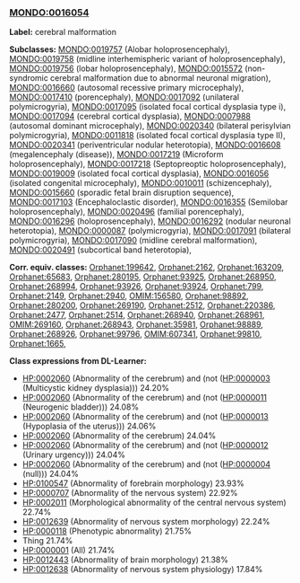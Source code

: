 
### [MONDO:0016054](http://purl.obolibrary.org/obo/MONDO_0016054)
**Label:** cerebral malformation

**Subclasses:** [MONDO:0019757](http://purl.obolibrary.org/obo/MONDO_0019757) (Alobar holoprosencephaly), [MONDO:0019758](http://purl.obolibrary.org/obo/MONDO_0019758) (midline interhemispheric variant of holoprosencephaly), [MONDO:0019756](http://purl.obolibrary.org/obo/MONDO_0019756) (lobar holoprosencephaly), [MONDO:0015572](http://purl.obolibrary.org/obo/MONDO_0015572) (non-syndromic cerebral malformation due to abnormal neuronal migration), [MONDO:0016660](http://purl.obolibrary.org/obo/MONDO_0016660) (autosomal recessive primary microcephaly), [MONDO:0017410](http://purl.obolibrary.org/obo/MONDO_0017410) (porencephaly), [MONDO:0017092](http://purl.obolibrary.org/obo/MONDO_0017092) (unilateral polymicrogyria), [MONDO:0017095](http://purl.obolibrary.org/obo/MONDO_0017095) (isolated focal cortical dysplasia type i), [MONDO:0017094](http://purl.obolibrary.org/obo/MONDO_0017094) (cerebral cortical dysplasia), [MONDO:0007988](http://purl.obolibrary.org/obo/MONDO_0007988) (autosomal dominant microcephaly), [MONDO:0020340](http://purl.obolibrary.org/obo/MONDO_0020340) (bilateral perisylvian polymicrogyria), [MONDO:0011818](http://purl.obolibrary.org/obo/MONDO_0011818) (isolated focal cortical dysplasia type II), [MONDO:0020341](http://purl.obolibrary.org/obo/MONDO_0020341) (periventricular nodular heterotopia), [MONDO:0016608](http://purl.obolibrary.org/obo/MONDO_0016608) (megalencephaly (disease)), [MONDO:0017219](http://purl.obolibrary.org/obo/MONDO_0017219) (Microform holoprosencephaly), [MONDO:0017218](http://purl.obolibrary.org/obo/MONDO_0017218) (Septopreoptic holoprosencephaly), [MONDO:0019009](http://purl.obolibrary.org/obo/MONDO_0019009) (isolated focal cortical dysplasia), [MONDO:0016056](http://purl.obolibrary.org/obo/MONDO_0016056) (isolated congenital microcephaly), [MONDO:0010011](http://purl.obolibrary.org/obo/MONDO_0010011) (schizencephaly), [MONDO:0015660](http://purl.obolibrary.org/obo/MONDO_0015660) (sporadic fetal brain disruption sequence), [MONDO:0017103](http://purl.obolibrary.org/obo/MONDO_0017103) (Encephaloclastic disorder), [MONDO:0016355](http://purl.obolibrary.org/obo/MONDO_0016355) (Semilobar holoprosencephaly), [MONDO:0020496](http://purl.obolibrary.org/obo/MONDO_0020496) (familial porencephaly), [MONDO:0016296](http://purl.obolibrary.org/obo/MONDO_0016296) (holoprosencephaly), [MONDO:0016292](http://purl.obolibrary.org/obo/MONDO_0016292) (nodular neuronal heterotopia), [MONDO:0000087](http://purl.obolibrary.org/obo/MONDO_0000087) (polymicrogyria), [MONDO:0017091](http://purl.obolibrary.org/obo/MONDO_0017091) (bilateral polymicrogyria), [MONDO:0017090](http://purl.obolibrary.org/obo/MONDO_0017090) (midline cerebral malformation), [MONDO:0020491](http://purl.obolibrary.org/obo/MONDO_0020491) (subcortical band heterotopia), 

**Corr. equiv. classes:** [Orphanet:199642](http://www.orpha.net/ORDO/Orphanet_199642), [Orphanet:2162](http://www.orpha.net/ORDO/Orphanet_2162), [Orphanet:163209](http://www.orpha.net/ORDO/Orphanet_163209), [Orphanet:65683](http://www.orpha.net/ORDO/Orphanet_65683), [Orphanet:280195](http://www.orpha.net/ORDO/Orphanet_280195), [Orphanet:93925](http://www.orpha.net/ORDO/Orphanet_93925), [Orphanet:268950](http://www.orpha.net/ORDO/Orphanet_268950), [Orphanet:268994](http://www.orpha.net/ORDO/Orphanet_268994), [Orphanet:93926](http://www.orpha.net/ORDO/Orphanet_93926), [Orphanet:93924](http://www.orpha.net/ORDO/Orphanet_93924), [Orphanet:799](http://www.orpha.net/ORDO/Orphanet_799), [Orphanet:2149](http://www.orpha.net/ORDO/Orphanet_2149), [Orphanet:2940](http://www.orpha.net/ORDO/Orphanet_2940), [OMIM:156580](http://purl.obolibrary.org/obo/OMIM_156580), [Orphanet:98892](http://www.orpha.net/ORDO/Orphanet_98892), [Orphanet:280200](http://www.orpha.net/ORDO/Orphanet_280200), [Orphanet:269190](http://www.orpha.net/ORDO/Orphanet_269190), [Orphanet:2512](http://www.orpha.net/ORDO/Orphanet_2512), [Orphanet:220386](http://www.orpha.net/ORDO/Orphanet_220386), [Orphanet:2477](http://www.orpha.net/ORDO/Orphanet_2477), [Orphanet:2514](http://www.orpha.net/ORDO/Orphanet_2514), [Orphanet:268940](http://www.orpha.net/ORDO/Orphanet_268940), [Orphanet:268961](http://www.orpha.net/ORDO/Orphanet_268961), [OMIM:269160](http://purl.obolibrary.org/obo/OMIM_269160), [Orphanet:268943](http://www.orpha.net/ORDO/Orphanet_268943), [Orphanet:35981](http://www.orpha.net/ORDO/Orphanet_35981), [Orphanet:98889](http://www.orpha.net/ORDO/Orphanet_98889), [Orphanet:268926](http://www.orpha.net/ORDO/Orphanet_268926), [Orphanet:99796](http://www.orpha.net/ORDO/Orphanet_99796), [OMIM:607341](http://purl.obolibrary.org/obo/OMIM_607341), [Orphanet:99810](http://www.orpha.net/ORDO/Orphanet_99810), [Orphanet:1665](http://www.orpha.net/ORDO/Orphanet_1665), 

**Class expressions from DL-Learner:**

- [HP:0002060](http://purl.obolibrary.org/obo/HP_0002060) (Abnormality of the cerebrum) and (not ([HP:0000003](http://purl.obolibrary.org/obo/HP_0000003) (Multicystic kidney dysplasia))) 24.20%
- [HP:0002060](http://purl.obolibrary.org/obo/HP_0002060) (Abnormality of the cerebrum) and (not ([HP:0000011](http://purl.obolibrary.org/obo/HP_0000011) (Neurogenic bladder))) 24.08%
- [HP:0002060](http://purl.obolibrary.org/obo/HP_0002060) (Abnormality of the cerebrum) and (not ([HP:0000013](http://purl.obolibrary.org/obo/HP_0000013) (Hypoplasia of the uterus))) 24.06%
- [HP:0002060](http://purl.obolibrary.org/obo/HP_0002060) (Abnormality of the cerebrum) 24.04%
- [HP:0002060](http://purl.obolibrary.org/obo/HP_0002060) (Abnormality of the cerebrum) and (not ([HP:0000012](http://purl.obolibrary.org/obo/HP_0000012) (Urinary urgency))) 24.04%
- [HP:0002060](http://purl.obolibrary.org/obo/HP_0002060) (Abnormality of the cerebrum) and (not ([HP:0000004](http://purl.obolibrary.org/obo/HP_0000004) (null))) 24.04%
- [HP:0100547](http://purl.obolibrary.org/obo/HP_0100547) (Abnormality of forebrain morphology) 23.93%
- [HP:0000707](http://purl.obolibrary.org/obo/HP_0000707) (Abnormality of the nervous system) 22.92%
- [HP:0002011](http://purl.obolibrary.org/obo/HP_0002011) (Morphological abnormality of the central nervous system) 22.74%
- [HP:0012639](http://purl.obolibrary.org/obo/HP_0012639) (Abnormality of nervous system morphology) 22.24%
- [HP:0000118](http://purl.obolibrary.org/obo/HP_0000118) (Phenotypic abnormality) 21.75%
- Thing 21.74%
- [HP:0000001](http://purl.obolibrary.org/obo/HP_0000001) (All) 21.74%
- [HP:0012443](http://purl.obolibrary.org/obo/HP_0012443) (Abnormality of brain morphology) 21.38%
- [HP:0012638](http://purl.obolibrary.org/obo/HP_0012638) (Abnormality of nervous system physiology) 17.84%


